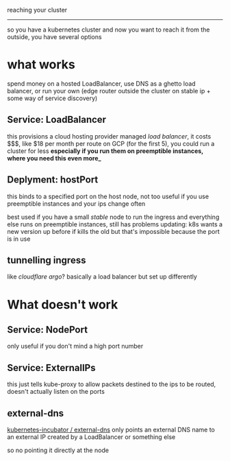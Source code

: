 reaching your cluster

---

so you have a kubernetes cluster and now you want to reach it from the outside,
you have several options

# what works

spend money on a hosted LoadBalancer,
use DNS as a ghetto load balancer,
or run your own (edge router outside the cluster on stable ip + some way of service discovery)

## Service: LoadBalancer

this provisions a cloud hosting provider managed _load balancer_,
it costs \$\$$,
like $18 per month per route on GCP (for the first 5),
you could run a cluster for less
**especially if you run them on preemptible instances, where you need this even more\_**

## Deplyment: hostPort

this binds to a specified port on the host node,
not too useful if you use preemptible instances and your ips change often

best used if you have a small _stable_ node to run the ingress
and everything else runs on preemptible instances,
still has problems updating:
k8s wants a new version up before if kills the old
but that's impossible because the port is in use

## tunnelling ingress

like _cloudflare argo_?
basically a load balancer but set up differently

# What doesn't work

## Service: NodePort

only useful if you don't mind a high port number

## Service: ExternalIPs

this just tells kube-proxy to allow packets destined to the ips to be routed,
doesn't actually listen on the ports

## external-dns

[kubernetes-incubator / external-dns](https://github.com/kubernetes-incubator/external-dns)
only points an external DNS name to an external IP created by a LoadBalancer or something else

so no pointing it directly at the node
